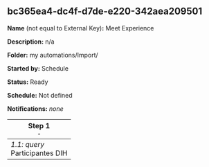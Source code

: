 ## bc365ea4-dc4f-d7de-e220-342aea209501

**Name** (not equal to External Key)**:** Meet Experience

**Description:** n/a

**Folder:** my automations/Import/

**Started by:** Schedule

**Status:** Ready

**Schedule:** Not defined

**Notifications:** _none_


| Step 1<br>_<small>-</small>_ |
| --- |
| _1.1: query_<br>Participantes DIH |
